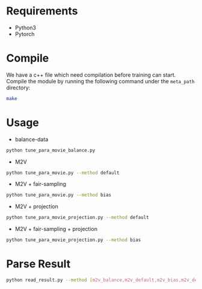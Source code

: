 # Requirements
  * Python3
  * Pytorch 


# Compile
We have a c++ file which need compilation before training can start. Compile the module by running the following command under the ```meta_path``` directory:
```bash
make
```


# Usage
* balance-data
```bash
python tune_para_movie_balance.py
```

* M2V
```bash
python tune_para_movie.py --method default
```

* M2V + fair-sampling
```bash
python tune_para_movie.py --method bias
```

* M2V + projection
```bash
python tune_para_movie_projection.py --method default
```

* M2V + fair-sampling + projection
```bash
python tune_para_movie_projection.py --method bias
```

# Parse Result
```bash
python read_result.py --method [m2v_balance,m2v_default,m2v_bias,m2v_default_projection,m2v_bias_projection] --criterion [eo,dp] --fair_level [low,med,high] --dataset ml
```

